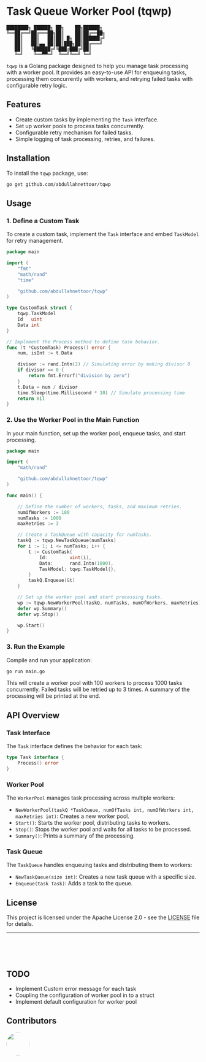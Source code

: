 # Task Queue Worker Pool (tqwp)

```
████████╗ ██████╗ ██╗    ██╗██████╗ 
╚══██╔══╝██╔═══██╗██║    ██║██╔══██╗
   ██║   ██║   ██║██║ █╗ ██║██████╔╝
   ██║   ██║▄▄ ██║██║███╗██║██╔═══╝ 
   ██║   ╚██████╔╝╚███╔███╔╝██║     
   ╚═╝    ╚══▀▀═╝  ╚══╝╚══╝ ╚═╝        
```             

`tqwp` is a Golang package designed to help you manage task processing with a worker pool. It provides an easy-to-use API for enqueuing tasks, processing them concurrently with workers, and retrying failed tasks with configurable retry logic.

## Features

- Create custom tasks by implementing the `Task` interface.
- Set up worker pools to process tasks concurrently.
- Configurable retry mechanism for failed tasks.
- Simple logging of task processing, retries, and failures.

## Installation

To install the `tqwp` package, use:

```bash
go get github.com/abdullahnettoor/tqwp
```

## Usage

### 1. Define a Custom Task

To create a custom task, implement the `Task` interface and embed `TaskModel` for retry management.

```go
package main

import (
	"fmt"
	"math/rand"
	"time"

	"github.com/abdullahnettoor/tqwp"
)

type CustomTask struct {
	tqwp.TaskModel
	Id   uint
	Data int
}

// Implement the Process method to define task behavior.
func (t *CustomTask) Process() error {
	num, isInt := t.Data

	divisor := rand.Intn(2) // Simulating error by making divisor 0
	if divisor == 0 {
		return fmt.Errorf("division by zero") 
	}
	t.Data = num / divisor
	time.Sleep(time.Millisecond * 10) // Simulate processing time
	return nil
}
```

### 2. Use the Worker Pool in the Main Function

In your main function, set up the worker pool, enqueue tasks, and start processing.

```go
package main

import (
	"math/rand"

	"github.com/abdullahnettoor/tqwp"
)

func main() {

	// Define the number of workers, tasks, and maximum retries.
	numOfWorkers := 100
	numTasks := 1000
	maxRetries := 3

	// Create a TaskQueue with capacity for numTasks.
	taskQ := tqwp.NewTaskQueue(numTasks)
	for i := 1; i <= numTasks; i++ {
		t := CustomTask{
			Id:        uint(i),
			Data:      rand.Intn(1000),
			TaskModel: tqwp.TaskModel{},
		}
		taskQ.Enqueue(&t)
	}

	// Set up the worker pool and start processing tasks.
	wp := tqwp.NewWorkerPool(taskQ, numTasks, numOfWorkers, maxRetries)
	defer wp.Summary()
	defer wp.Stop()

	wp.Start()
}
```

### 3. Run the Example

Compile and run your application:

```bash
go run main.go
```

This will create a worker pool with 100 workers to process 1000 tasks concurrently. Failed tasks will be retried up to 3 times. A summary of the processing will be printed at the end.

## API Overview

### Task Interface

The `Task` interface defines the behavior for each task:

```go
type Task interface {
	Process() error
}
```

### Worker Pool

The `WorkerPool` manages task processing across multiple workers:

- `NewWorkerPool(taskQ *TaskQueue, numOfTasks int, numOfWorkers int, maxRetries int)`: Creates a new worker pool.
- `Start()`: Starts the worker pool, distributing tasks to workers.
- `Stop()`: Stops the worker pool and waits for all tasks to be processed.
- `Summary()`: Prints a summary of the processing.

### Task Queue

The `TaskQueue` handles enqueuing tasks and distributing them to workers:

- `NewTaskQueue(size int)`: Creates a new task queue with a specific size.
- `Enqueue(task Task)`: Adds a task to the queue.


## License

This project is licensed under the Apache License 2.0 - see the [LICENSE](LICENSE) file for details.

---
<br/>
<br/>
<br/>

## TODO
- Implement Custom error message for each task
- Coupling the configuration of worker pool in to a struct 
- Implement default configuration for worker pool


## Contributors
<a href="https://github.com/abdullahnettoor">
    <img src="https://github.com/abdullahnettoor.png" style="border-radius: 50%; alt="Abdullah Nettoor" width="60" height="60"/>
</a>